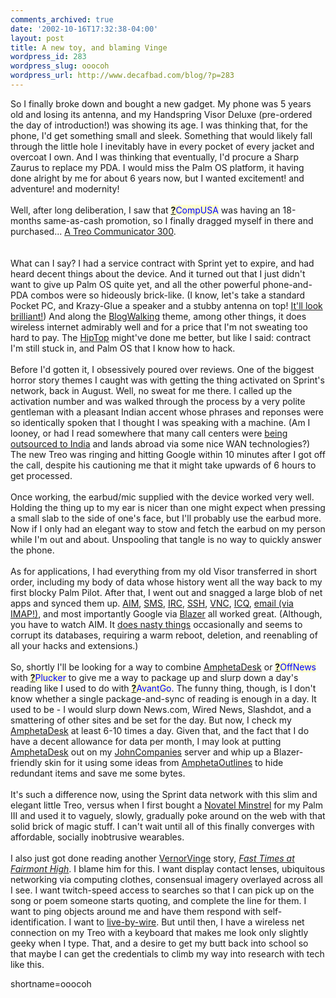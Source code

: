 ```yaml
---
comments_archived: true
date: '2002-10-16T17:32:38-04:00'
layout: post
title: A new toy, and blaming Vinge
wordpress_id: 283
wordpress_slug: ooocoh
wordpress_url: http://www.decafbad.com/blog/?p=283
---
```

So I finally broke down and bought a new gadget.  My phone was 5 years old and losing its antenna, and my Handspring Visor Deluxe (pre-ordered the day of introduction!) was showing its age.  I was thinking that, for the phone, I'd get something small and sleek.  Something that would likely fall through the little hole I inevitably have in every pocket of every jacket and overcoat I own.  And I was thinking that eventually, I'd procure a Sharp Zaurus to replace my PDA.  I would miss the Palm OS platform, it having done alright by me for about 6 years now, but I wanted excitement! and adventure! and modernity!
<br /><br />
Well, after long deliberation, I saw that <span style='background : #FFFFCE;'><a href="http://www.decafbad.com/twiki/bin/edit/Main/CompUSA?topicparent=Main.FilterData"><b>?</b></a><font color="#0000FF">CompUSA</font></span> was having an 18-months same-as-cash promotion, so I finally dragged myself in there and purchased...  <a href="http://www1.sprintpcs.com/explore/PhonesAccessories/PhoneDetails.jsp?selectSkuId=treo300&amp;FOLDER%3C%3Efolder_id=2421&amp;CURRENT_USER%3C%3EATR_SCID=ECOMM&amp;CURRENT_USER%3C%3EATR_PCode=None&amp;CURRENT_USER%3C%3EATR_cartState=group&amp;bmUID=1034793472298">A Treo Communicator 300</a>.  
<br /><br />
What can I say?  I had a service contract with Sprint yet to expire, and had heard decent things about the device.  And it turned out that I just didn't want to give up Palm OS quite yet, and all the other powerful phone-and-PDA combos were so hideously brick-like.  (I know, let's take a standard Pocket PC, and Krazy-Glue a speaker and a stubby antenna on top!  <a href="http://wapsight.com/info/2002/10/10/110227.html">It'll look brilliant!</a>)  And along the <a href="http://www.decafbad.com/twiki/bin/view/Main/BlogWalking">BlogWalking</a> theme, among other things, it does wireless internet admirably well and for a price that I'm not sweating too hard to pay.  The <a href="http://www.decafbad.com/twiki/bin/view/Main/HipTop">HipTop</a> might've done me better, but like I said: contract I'm still stuck in, and Palm OS that I know how to hack.
<br /><br />
Before I'd gotten it, I obsessively poured over reviews.  One of the biggest horror story themes I caught was with getting the thing activated on Sprint's network, back in August.  Well, no sweat for me there.  I called up the activation number and was walked through the process by a very polite gentleman with a pleasant Indian accent whose phrases and reponses were so identically spoken that I thought I was speaking with a machine.  (Am I looney, or had I read somewhere that many call centers were <a href="http://www.outsource2india.com/why_india/articles/call_centers_india.asp">being outsourced to India</a> and lands abroad via some nice WAN technologies?)  The new Treo was ringing and hitting Google within 10 minutes after I got off the call, despite his cautioning me that it might take upwards of 6 hours to get processed.
<br /><br />
Once working, the earbud/mic supplied with the device worked very well.  Holding the thing up to my ear is nicer than one might expect when pressing a small slab to the side of one's face, but I'll probably use the earbud more.  Now if I only had an elegant way to stow and fetch the earbud on my person while I'm out and about.  Unspooling that tangle is no way to quickly answer the phone.
<br /><br />
As for applications, I had everything from my old Visor transferred in short order, including my body of data whose history went all the way back to my first blocky Palm Pilot.  After that, I went out and snagged a large blob of net apps and synced them up.  <a href="http://www.google.com/url?sa=U&amp;start=6&amp;q=http://www.aol.com/aim/aim4palm.html&amp;e=653">AIM</a>, <a href="http://www.pdaapps.com/TreoSmsApp/default.html">SMS</a>, <a href="http://www.google.com/url?sa=U&amp;start=2&amp;q=http://www.arthurian.nu/upirc/download.php3&amp;e=653">IRC</a>, <a href="http://www.google.com/url?sa=U&amp;start=1&amp;q=http://online.offshore.com.ai/~iang/TGssh/&amp;e=653">SSH</a>, <a href="http://www.google.com/url?sa=U&amp;start=1&amp;q=http://www.wind-junkie.de/PalmVNC/&amp;e=653">VNC</a>, <a href="http://www.google.com/url?sa=U&amp;start=2&amp;q=http://www.icq.com/download/installpalm.html&amp;e=653">ICQ</a>, <a href="http://www.google.com/url?sa=U&amp;start=5&amp;q=http://www.actualsoft.com/prod_mmpro_details.htm&amp;e=653">email (via IMAP!)</a>, and most importantly Google via <a href="http://www.google.com/url?sa=U&amp;start=1&amp;q=http://www.handspring.com/software/blazer_overview.jhtml&amp;e=653">Blazer</a> all worked great.  (Although, you have to watch AIM.  It <a href="http://www.palmblvd.com/boards/Bugs/messages/923.html">does nasty things</a> occasionally and seems to corrupt its databases, requiring a warm reboot, deletion, and reenabling of all your hacks and extensions.)
<br /><br />
So, shortly I'll be looking for a way to combine <a href="http://www.decafbad.com/twiki/bin/view/Main/AmphetaDesk">AmphetaDesk</a> or <span style='background : #FFFFCE;'><a href="http://www.decafbad.com/twiki/bin/edit/Main/OffNews?topicparent=Main.FilterData"><b>?</b></a><font color="#0000FF">OffNews</font></span> with <span style='background : #FFFFCE;'><a href="http://www.decafbad.com/twiki/bin/edit/Main/Plucker?topicparent=Main.FilterData"><b>?</b></a><font color="#0000FF">Plucker</font></span> to give me a way to package up and slurp down a day's reading like I used to do with <span style='background : #FFFFCE;'><a href="http://www.decafbad.com/twiki/bin/edit/Main/AvantGo?topicparent=Main.FilterData"><b>?</b></a><font color="#0000FF">AvantGo</font></span>.  The funny thing, though, is I don't know whether a single package-and-sync of reading is enough in a day.  It used to be - I would slurp down News.com, Wired News, Slashdot, and a smattering of other sites and be set for the day.  But now, I check my <a href="http://www.decafbad.com/twiki/bin/view/Main/AmphetaDesk">AmphetaDesk</a> at least 6-10 times a day.  Given that, and the fact that I do have a decent allowance for data per month, I may look at putting <a href="http://www.decafbad.com/twiki/bin/view/Main/AmphetaDesk">AmphetaDesk</a> out on my <a href="http://www.decafbad.com/twiki/bin/view/Main/JohnCompanies">JohnCompanies</a> server and whip up a Blazer-friendly skin for it using some ideas from <a href="http://www.decafbad.com/twiki/bin/view/Main/AmphetaOutlines">AmphetaOutlines</a> to hide redundant items and save me some bytes.
<br /><br />
It's such a difference now, using the Sprint data network with this slim and elegant little Treo, versus when I first bought a <a href="http://www.novatelwireless.com/palmtop/minstrel3.html">Novatel Minstrel</a> for my Palm III and used it to vaguely, slowly, gradually poke around on the web with that solid brick of magic stuff.  I can't wait until all of this finally converges with affordable, socially inobtrusive wearables.
<br /><br />
I also just got done reading another <a href="http://www.decafbad.com/twiki/bin/view/Main/VernorVinge">VernorVinge</a> story, <a href="http://www.fictionwise.com/ebooks/ebook4380.htm"><i>Fast Times at Fairmont High</i></a>.  I blame him for this.  I want display contact lenses, ubiquitous networking via computing clothes, consensual imagery overlayed across all I see.  I want twitch-speed access to searches so that I can pick up on the song or poem someone starts quoting, and complete the line for them.  I want to ping objects around me and have them respond with self-identification.  I want to <a href="http://www.disenchanted.com/dis/technology/fly-by-wire.html">live-by-wire</a>.  But until then, I have a wireless net connection on my Treo with a keyboard that makes me look only slightly geeky when I type.  That, and a desire to get my butt back into school so that maybe I can get the credentials to climb my way into research with tech like this.
<!--more-->
shortname=ooocoh
